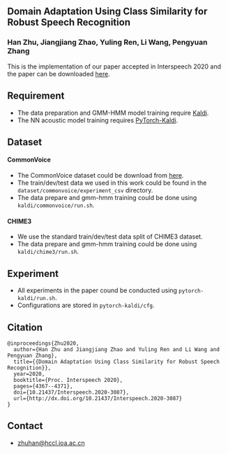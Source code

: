 ## Domain Adaptation Using Class Similarity for Robust Speech Recognition
### Han Zhu, Jiangjiang Zhao, Yuling Ren, Li Wang, Pengyuan Zhang

This is the implementation of our paper accepted in Interspeech 2020 and the paper can be downloaded [here](https://www.isca-speech.org/archive/Interspeech_2020/pdfs/3087.pdf).

## Requirement
- The data preparation and GMM-HMM model training require [Kaldi](https://github.com/kaldi-asr/kaldi).
- The NN acoustic model training requires [PyTorch-Kaldi](https://github.com/mravanelli/pytorch-kaldi).

## Dataset

#### CommonVoice
- The CommonVoice dataset could be download from [here](https://common-voice-data-download.s3.amazonaws.com/cv_corpus_v1.tar.gz).
- The train/dev/test data we used in this work could be found in the `dataset/commonvoice/experiment_csv` directory.
- The data prepare and gmm-hmm training could be done using `kaldi/commonvoice/run.sh`. 
#### CHIME3
- We use the standard train/dev/test data split of CHIME3 dataset.
- The data prepare and gmm-hmm training could be done using `kaldi/chime3/run.sh`. 

## Experiment
- All experiments in the paper cound be conducted using `pytorch-kaldi/run.sh`.
- Configurations are stored in `pytorch-kaldi/cfg`.

## Citation
```
@inproceedings{Zhu2020,
  author={Han Zhu and Jiangjiang Zhao and Yuling Ren and Li Wang and Pengyuan Zhang},
  title={{Domain Adaptation Using Class Similarity for Robust Speech Recognition}},
  year=2020,
  booktitle={Proc. Interspeech 2020},
  pages={4367--4371},
  doi={10.21437/Interspeech.2020-3087},
  url={http://dx.doi.org/10.21437/Interspeech.2020-3087}
}
```

## Contact
- zhuhan@hccl.ioa.ac.cn
